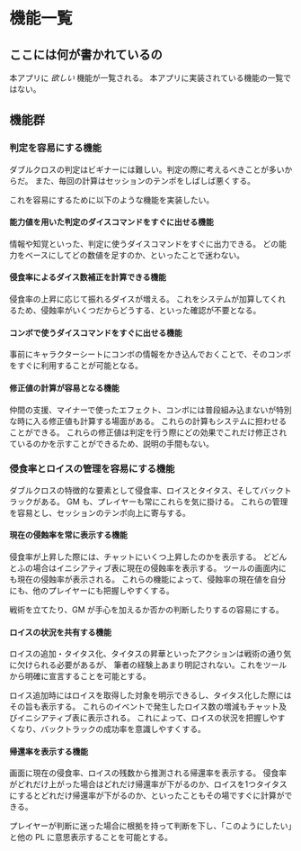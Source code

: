 # 機能一覧

## ここには何が書かれているの

本アプリに *欲しい* 機能が一覧される。
本アプリに実装されている機能の一覧ではない。

## 機能群

### 判定を容易にする機能 
ダブルクロスの判定はビギナーには難しい。判定の際に考えるべきことが多いからだ。
また、毎回の計算はセッションのテンポをしばしば悪くする。

これを容易にするために以下のような機能を実装したい。

#### 能力値を用いた判定のダイスコマンドをすぐに出せる機能

情報や知覚といった、判定に使うダイスコマンドをすぐに出力できる。
どの能力をベースにしてどの数値を足すのか、といったことで迷わない。

#### 侵食率によるダイス数補正を計算できる機能

侵食率の上昇に応じて振れるダイスが増える。
これをシステムが加算してくれるため、侵蝕率がいくつだからどうする、といった確認が不要となる。

#### コンボで使うダイスコマンドをすぐに出せる機能

事前にキャラクターシートにコンボの情報をかき込んでおくことで、そのコンボをすぐに利用することが可能となる。

#### 修正値の計算が容易となる機能

仲間の支援、マイナーで使ったエフェクト、コンボには普段組み込まないが特別な時に入る修正値も計算する場面がある。
これらの計算もシステムに担わせることができる。
これらの修正値は判定を行う際にどの効果でこれだけ修正されているのかを示すことができるため、説明の手間もない。

### 侵食率とロイスの管理を容易にする機能

ダブルクロスの特徴的な要素として侵食率、ロイスとタイタス、そしてバックトラックがある。
GM も、プレイヤーも常にこれらを気に掛ける。
これらの管理を容易とし、セッションのテンポ向上に寄与する。

#### 現在の侵蝕率を常に表示する機能

侵食率が上昇した際には、チャットにいくつ上昇したのかを表示する。
どどんとふの場合はイニシアティブ表に現在の侵蝕率を表示する。
ツールの画面内にも現在の侵蝕率が表示される。
これらの機能によって、侵蝕率の現在値を自分にも、他のプレイヤーにも把握しやすくする。

戦術を立てたり、GM が手心を加えるか否かの判断したりするの容易にする。

#### ロイスの状況を共有する機能

ロイスの追加・タイタス化、タイタスの昇華といったアクションは戦術の通り気に欠けられる必要があるが、
筆者の経験上あまり明記されない。これをツールから明確に宣言することを可能とする。

ロイス追加時にはロイスを取得した対象を明示できるし、タイタス化した際にはその旨も表示する。
これらのイベントで発生したロイス数の増減もチャット及びイニシアティブ表に表示される。
これによって、ロイスの状況を把握しやすくなり、バックトラックの成功率を意識しやすくする。

#### 帰還率を表示する機能

画面に現在の侵食率、ロイスの残数から推測される帰還率を表示する。
侵食率がどれだけ上がった場合はどれだけ帰還率が下がるのか、ロイスを1つタイタスにするとどれだけ帰還率が下がるのか、といったこともその場ですぐに計算ができる。

プレイヤーが判断に迷った場合に根拠を持って判断を下し、「このようにしたい」と他の PL に意思表示することを可能とする。
